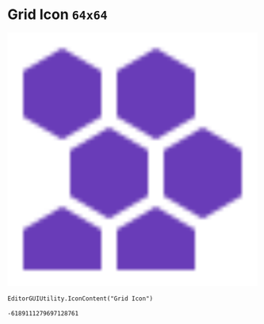 # Grid Icon `64x64`
<img src="/img/Grid%20Icon.png" width=512 height=512>

``` CSharp
EditorGUIUtility.IconContent("Grid Icon")
```
```
-6189111279697128761
```
